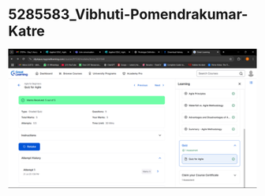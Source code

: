 # 5285583_Vibhuti-Pomendrakumar-Katre

![Agile Certificate](SDLC/5285583_Vibhuti%20Pomendrakumar%20Katre.png)